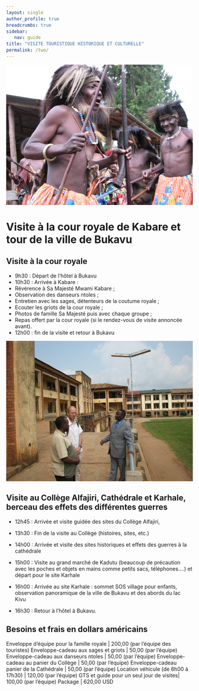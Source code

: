 ```yaml
---
layout: single
author_profile: true
breadcrumbs: true
sidebar:
   nav: guide
title: "VISITE TOURISTIQUE HISTORIQUE ET CULTURELLE"
permalink: /two/
---
```


![Image](../assets/images/image2a.jpg)

# Visite à la cour royale de Kabare et tour de la ville de Bukavu

## Visite à la cour royale 

* 9h30 : Départ de l’hôtel à Bukavu
* 10h30 : Arrivée à Kabare : 
* Révérence à Sa Majesté Mwami Kabare ;
* Observation des danseurs ntoles ;
* Entretien avec les sages, détenteurs de la coutume royale ;
* Ecouter les griots de la cour royale ;
* Photos de famille Sa Majesté puis avec chaque groupe ;
* Repas offert par la cour royale (si le rendez-vous de visite annoncée avant).
* 12h00 : fin de la visite et retour à Bukavu


![Image1](../assets/images/image2b.jpg)


## Visite au Collège Alfajiri, Cathédrale et Karhale, berceau des effets des différentes guerres

* 12h45 : Arrivée et visite guidée des sites du Collège Alfajiri, 
* 13h30 : Fin de la visite au Collège (histoires, sites, etc.)
* 14h00 : Arrivée et visite des sites historiques et effets des guerres à la cathédrale 

* 15h00 : Visite au grand marché de Kadutu (beaucoup de précaution avec les poches et objets en mains comme petits sacs, téléphones….) et départ pour le site Karhale 
* 16h00 : Arrivée au site Karhale : sommet SOS village pour enfants, observation panoramique de la ville de Bukavu et des abords du lac Kivu  
* 16h30 : Retour à l’hôtel à Bukavu.  



## Besoins et frais en dollars américains  

Enveloppe d’équipe pour la famille royale | 200,00 (par l’équipe des touristes)
Enveloppe-cadeau aux sages et griots | 50,00 (par l’équipe)
Enveloppe-cadeau aux danseurs ntoles | 50,00 (par l’équipe)
Enveloppe-cadeau au panier du Collège | 50,00 (par l’équipe)
Enveloppe-cadeau panier de la Cathédrale | 50,00 (par l’équipe)
Location véhicule (de 6h00 à 17h30)	| 120,00 (par l’équipe) 
GTS et guide pour un seul jour de visites| 100,00 (par l’équipe)
Package	| 620,00 USD